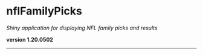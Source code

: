 # nflFamilyPicks

*Shiny application for displaying NFL family picks and results*

**version 1.20.0502**

----------
